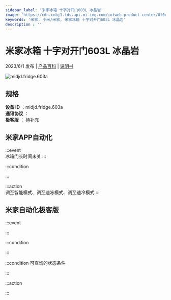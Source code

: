 ```yaml
---
sidebar_label: '米家冰箱 十字对开门603L 冰晶岩'
image: 'https://cdn.cnbj1.fds.api.mi-img.com/iotweb-product-center/0f0d5d515995e1447e96778a2500403c_1678438041573.png?GalaxyAccessKeyId=AKVGLQWBOVIRQ3XLEW&Expires=9223372036854775807&Signature=npjhWMzTHWVwPH7vCGLb1W1cNa0='
keywords: '米家, 小米/米家, 米家冰箱 十字对开门603L 冰晶岩'
description : ''
---
```

# 米家冰箱 十字对开门603L 冰晶岩

2023/6/1 发布 | [产品百科](https://home.mi.com/webapp/content/baike/product/index.html?model=midjd.fridge.603a/) | [说明书](https://home.mi.com/views/introduction.html?model=midjd.fridge.603a&region=cn)

![midjd.fridge.603a](https://cdn.cnbj1.fds.api.mi-img.com/iotweb-product-center/0f0d5d515995e1447e96778a2500403c_1678438041573.png?GalaxyAccessKeyId=AKVGLQWBOVIRQ3XLEW&Expires=9223372036854775807&Signature=npjhWMzTHWVwPH7vCGLb1W1cNa0=)

## 规格  
> 
**设备 ID** ：midjd.fridge.603a  
**通讯协议** ：  
**极客版**  ： 待补充 


## 米家APP自动化  

:::event  
冰箱门长时间未关
:::

:::condition  

:::

:::action   
调至智能模式、调至速冻模式、调至速冷模式
:::

## 米家自动化极客版  

:::event  

:::

:::condition  

:::

:::condition 可查询的状态条件  

:::

:::action  

:::

        
